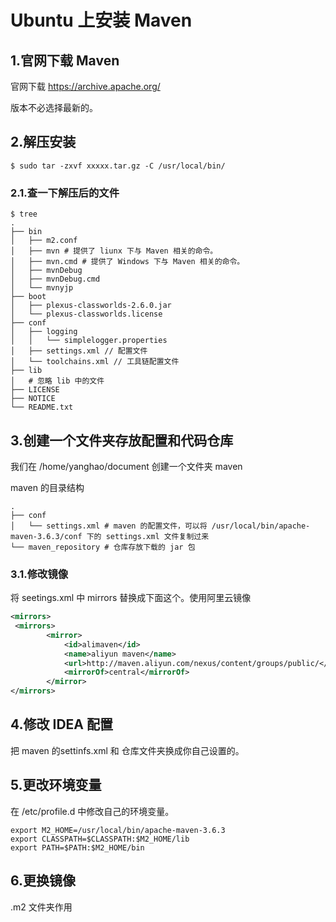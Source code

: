 # Ubuntu 上安装 Maven

## 1.官网下载 Maven

官网下载 https://archive.apache.org/

版本不必选择最新的。

## 2.解压安装

```shell
$ sudo tar -zxvf xxxxx.tar.gz -C /usr/local/bin/
```

### 2.1.查一下解压后的文件

```
$ tree
.
├── bin
│   ├── m2.conf
│   ├── mvn # 提供了 liunx 下与 Maven 相关的命令。 
│   ├── mvn.cmd # 提供了 Windows 下与 Maven 相关的命令。
│   ├── mvnDebug 
│   ├── mvnDebug.cmd
│   └── mvnyjp
├── boot
│   ├── plexus-classworlds-2.6.0.jar
│   └── plexus-classworlds.license
├── conf
│   ├── logging
│   │   └── simplelogger.properties
│   ├── settings.xml // 配置文件
│   └── toolchains.xml // 工具链配置文件
├── lib
│   # 忽略 lib 中的文件
├── LICENSE
├── NOTICE
└── README.txt

```



## 3.创建一个文件夹存放配置和代码仓库

我们在 /home/yanghao/document 创建一个文件夹 maven 

maven 的目录结构

```
.
├── conf
│   └── settings.xml # maven 的配置文件，可以将 /usr/local/bin/apache-maven-3.6.3/conf 下的 settings.xml 文件复制过来
└── maven_repository # 仓库存放下载的 jar 包
```

### 3.1.修改镜像

将 seetings.xml 中 mirrors 替换成下面这个。使用阿里云镜像

```xml
<mirrors>
 <mirrors>
        <mirror>  
            <id>alimaven</id>  
            <name>aliyun maven</name>  
            <url>http://maven.aliyun.com/nexus/content/groups/public/</url>  
            <mirrorOf>central</mirrorOf>          
        </mirror>  
</mirrors>
```

## 4.修改 IDEA 配置

把 maven 的settinfs.xml 和 仓库文件夹换成你自己设置的。

## 5.更改环境变量

在 /etc/profile.d 中修改自己的环境变量。
```shell
export M2_HOME=/usr/local/bin/apache-maven-3.6.3
export CLASSPATH=$CLASSPATH:$M2_HOME/lib
export PATH=$PATH:$M2_HOME/bin
```

## 6.更换镜像

.m2 文件夹作用
